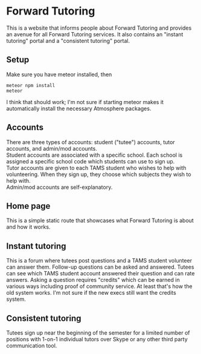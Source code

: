 # Forward Tutoring
This is a website that informs people about Forward Tutoring and provides an avenue for all Forward Tutoring services. It also contains an "instant tutoring" portal and a "consistent tutoring" portal.  

## Setup
Make sure you have meteor installed, then
```
meteor npm install
meteor
```
I think that should work; I'm not sure if starting meteor makes it automatically install the necessary Atmosphere packages.

## Accounts
There are three types of accounts: student ("tutee") accounts, tutor accounts, and admin/mod accounts.  
Student accounts are associated with a specific school. Each school is assigned a specific school code which students can use to sign up.  
Tutor accounts are given to each TAMS student who wishes to help with volunteering. When they sign up, they choose which subjects they wish to help with.  
Admin/mod accounts are self-explanatory.  

## Home page
This is a simple static route that showcases what Forward Tutoring is about and how it works.  

## Instant tutoring
This is a forum where tutees post questions and a TAMS student volunteer can answer them. Follow-up questions can be asked and answered. Tutees can see which TAMS student account answered their question and can rate answers. Asking a question requires "credits" which can be earned in various ways including proof of community service. At least that's how the old system works. I'm not sure if the new execs still want the credits system.  

## Consistent tutoring
Tutees sign up near the beginning of the semester for a limited number of positions with 1-on-1 individual tutors over Skype or any other third party communication tool.  
